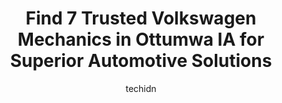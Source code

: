 ---
layout: ampstory
image: https://images.unsplash.com/photo-1628685083829-d31d88bb2757?ixlib=rb-4.0.3&ixid=MnwxMjA3fDB8MHxwaG90by1wYWdlfHx8fGVufDB8fHx8&auto=format&fit=crop&w=640&h=853&q=80
author: techidn
featured: false
description: Entrust your vehicle to the 7 best Volkswagen Mechanic in Ottumwa IA, USA and experience the difference they can make. With their extensive knowledge, state-of-the-art facilities, and commit
title: Find 7 Trusted Volkswagen Mechanics in Ottumwa IA for Superior Automotive Solutions
cover:
   title: Find 7 Trusted Volkswagen Mechanics in Ottumwa IA for Superior Automotive Solutions
   subtitle: Rickpate
   background: https://images.unsplash.com/photo-1628685083829-d31d88bb2757?ixlib=rb-4.0.3&ixid=MnwxMjA3fDB8MHxwaG90by1wYWdlfHx8fGVufDB8fHx8&auto=format&fit=crop&w=640&h=853&q=80

pages: 
 - layout: thirds
   top: <h1>#1 Midwest Auto</h1>
   bottom: "<p>Great place!  I broke down near them and they went above and beyond to help me get back on the road.  They helped me find a rental car and gave me a ride to enterprise wh</p>"
   background: https://www.knot35.com/toplist/wp-content/uploads/2023/06/best-volkswagen-mechanic-1-in-ottumwa-ia-1685841919.jpeg
   backgroundblur: true
 - layout: thirds
   top: <h1>#2 Vaughn Automotive - Chevrolet Buick GMC of Ottumwa</h1>
   bottom: "<p>1311 Vaughn Dr, Ottumwa, IA 52501, United States</p>"
   background: https://www.knot35.com/toplist/wp-content/uploads/2023/06/best-volkswagen-mechanic-2-in-ottumwa-ia-1685841919.jpeg
   cta:
      link: https://www.knot35.com/toplist/find-7-trusted-volkswagen-mechanics-in-ottumwa-ia-for-superior-automotive-solutions/
      text: Find 7 Trusted Volkswagen Mechanics in Ottumwa IA for Superior Automotive Solutions
 - layout: thirds
   top: <h1>#3 C&C Automotive</h1>
   bottom: "<p>202 S Benton St, Ottumwa, IA 52501, United States</p>"
   background: https://www.knot35.com/toplist/wp-content/uploads/2023/06/best-volkswagen-mechanic-3-in-ottumwa-ia-1685841920.jpeg
   cta:
      link: https://www.knot35.com/toplist/find-7-trusted-volkswagen-mechanics-in-ottumwa-ia-for-superior-automotive-solutions/
      text: Find 7 Trusted Volkswagen Mechanics in Ottumwa IA for Superior Automotive Solutions
 - layout: thirds
   top: <h1>#4 Vice Transmission & Auto Repair</h1>
   bottom: "<p>235 N Madison Ave, Ottumwa, IA 52501, United States</p>"
   background: https://images.unsplash.com/photo-1557672172-298e090bd0f1?ixlib=rb-4.0.3&ixid=MnwxMjA3fDB8MHxwaG90by1wYWdlfHx8fGVufDB8fHx8&auto=format&fit=crop&w=640&h=853&q=80
   cta:
      link: https://www.knot35.com/toplist/find-7-trusted-volkswagen-mechanics-in-ottumwa-ia-for-superior-automotive-solutions/
      text: Find 7 Trusted Volkswagen Mechanics in Ottumwa IA for Superior Automotive Solutions
 - layout: thirds
   top: <h1>#5 TechPro Automotive</h1>
   bottom: "<p>1010 Harding St, Ottumwa, IA 52501, United States</p>"
   background: https://images.unsplash.com/photo-1564951434112-64d74cc2a2d7?ixlib=rb-4.0.3&ixid=MnwxMjA3fDB8MHxwaG90by1wYWdlfHx8fGVufDB8fHx8&auto=format&fit=crop&w=640&h=853&q=80
   cta:
      link: https://www.knot35.com/toplist/find-7-trusted-volkswagen-mechanics-in-ottumwa-ia-for-superior-automotive-solutions/
      text: Find 7 Trusted Volkswagen Mechanics in Ottumwa IA for Superior Automotive Solutions
 - layout: thirds
   top: <h1>#6 Auto Repair El Maestro LLC</h1>
   bottom: "<p>225 N Birch St, Ottumwa, IA 52501, United States</p>"
   background: https://images.unsplash.com/photo-1620421680010-0766ff230392?ixlib=rb-4.0.3&ixid=MnwxMjA3fDB8MHxwaG90by1wYWdlfHx8fGVufDB8fHx8&auto=format&fit=crop&w=640&h=853&q=80
   cta:
      link: https://www.knot35.com/toplist/find-7-trusted-volkswagen-mechanics-in-ottumwa-ia-for-superior-automotive-solutions/
      text: Find 7 Trusted Volkswagen Mechanics in Ottumwa IA for Superior Automotive Solutions
 - layout: thirds
   top: <h1>#7 Carnahan Auto</h1>
   bottom: "<p>104 S Vine St, Ottumwa, IA 52501, United States</p>"
   background: https://images.unsplash.com/photo-1608501821300-4f99e58bba77?ixlib=rb-4.0.3&ixid=MnwxMjA3fDB8MHxwaG90by1wYWdlfHx8fGVufDB8fHx8&auto=format&fit=crop&w=640&h=853&q=80
   cta:
      link: https://www.knot35.com/toplist/find-7-trusted-volkswagen-mechanics-in-ottumwa-ia-for-superior-automotive-solutions/
      text: Find 7 Trusted Volkswagen Mechanics in Ottumwa IA for Superior Automotive Solutions
 - layout: thirds
   middle: Continue reading...
   background: https://images.unsplash.com/photo-1547366785-564103df7e13?ixlib=rb-4.0.3&ixid=MnwxMjA3fDB8MHxwaG90by1wYWdlfHx8fGVufDB8fHx8&auto=format&fit=crop&w=640&h=853&q=80
   cta:
      link: https://www.knot35.com/toplist/find-7-trusted-volkswagen-mechanics-in-ottumwa-ia-for-superior-automotive-solutions/
      text: Find 7 Trusted Volkswagen Mechanics in Ottumwa IA for Superior Automotive Solutions
      
---